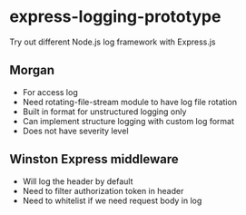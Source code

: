 # express-logging-prototype
Try out different Node.js log framework with Express.js

## Morgan

- For access log
- Need rotating-file-stream module to have log file rotation
- Built in format for unstructured logging only
- Can implement structure logging with custom log format
- Does not have severity level

## Winston Express middleware

- Will log the header by default
- Need to filter authorization token in header
- Need to whitelist if we need request body in log
